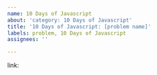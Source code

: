 ```yaml
---
name: 10 Days of Javascript
about: 'category: 10 Days of Javascript'
title: '10 Days of Javascript: [problem name]'
labels: problem, 10 Days of Javascript
assignees: ''

---
```


link:
